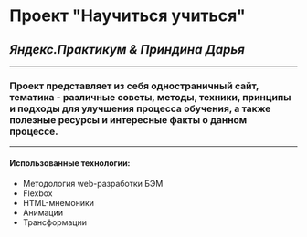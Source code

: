 # Проект "Научиться учиться"
## _Яндекс.Практикум & Приндина Дарья_
---
### Проект представляет из себя одностраничный сайт, тематика - различные советы, методы, техники, принципы и подходы для улучшения процесса обучения, а также полезные ресурсы и интересные факты о данном процессе.

---
#### Использованные технологии:
* Методология web-разработки БЭМ
* Flexbox
* HTML-мнемоники
* Анимации
* Трансформации
